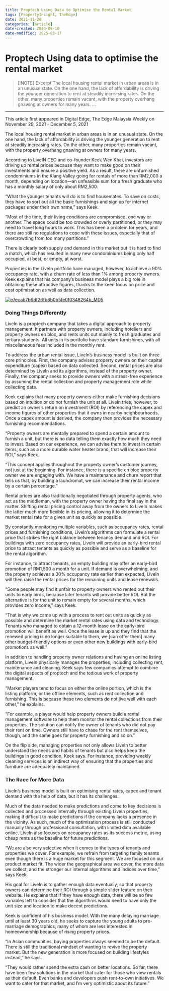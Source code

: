 ```yaml
---
title: Proptech Using Data to Optimise the Rental Market
tags: [PropertyInsight, TheEdge]
date: 2021-11-28
categories: [article]
date-created: 2024-09-10
date-modified: 2025-03-17
---
```


# Proptech Using data to optimise the rental market

> [!NOTE] Excerpt
> The local housing rental market in urban areas is in an unusual state. On the one hand, the lack of affordability is driving the younger generation to rent at steadily increasing rates. On the other, many properties remain vacant, with the property overhang gnawing at owners for many years.
> …

---

This article first appeared in Digital Edge, The Edge Malaysia Weekly on November 29, 2021 - December 5, 2021

The local housing rental market in urban areas is in an unusual state. On the one hand, the lack of affordability is driving the younger generation to rent at steadily increasing rates. On the other, many properties remain vacant, with the property overhang gnawing at owners for many years.

According to LiveIN CEO and co-founder Keek Wen Khai, investors are driving up rental prices because they want to make good on their investments and ensure a positive yield. As a result, there are unfurnished condominiums in the Klang Valley going for rentals of more than RM2,000 a month, depending on location—an unfeasible sum for a fresh graduate who has a monthly salary of only about RM2,500.

“What the younger tenants will do is to find housemates. To save on costs, they have to sort out all the basic furnishings and sign up for internet packages under their own name,” says Keek.

“Most of the time, their living conditions are compromised, one way or another. The space could be too crowded or overly partitioned, or they may need to travel long hours to work. This has been a problem for years, and there are still no regulations to cope with these issues, especially that of overcrowding from too many partitions.”

There is clearly both supply and demand in this market but it is hard to find a match, which has resulted in many new condominiums being only half occupied, at best, or empty, at worst.

Properties in the LiveIn portfolio have managed, however, to achieve a 90% occupancy rate, with a churn rate of less than 1% among property owners. Keek explains that his company’s business model plays a big role in obtaining these attractive figures, thanks to the keen focus on price and cost optimisation as well as data collection.

[![e7ecab7b6df26fb6b0b5fe0f0348264b_MD5](/media/e7ecab7b6df26fb6b0b5fe0f0348264b_MD5.jpg)](https://assets.theedgemarkets.com/pictures/DE9-keek-tem1398_theedgemarkets.jpg)

### Doing Things Differently

LiveIn is a proptech company that takes a digital approach to property management. It partners with property owners, including hoteliers and property owners en bloc, and rents units out mainly to fresh graduates and tertiary students. All units in its portfolio have standard furnishings, with all miscellaneous fees included in the monthly rent.

To address the urban rental issue, LiveIn’s business model is built on three core principles. First, the company advises property owners on their capital expenditure (capex) based on data collected. Second, rental prices are also determined by LiveIn and its algorithms, instead of the property owner. Finally, the company seeks to provide owners with a stress-free experience by assuming the rental collection and property management role while collecting data.

Keek explains that many property owners either make furnishing decisions based on intuition or do not furnish the unit at all. LiveIn tries, however, to predict an owner’s return on investment (ROI) by referencing the capex and income figures of other properties that it owns in nearby neighbourhoods. Once a capex amount is derived, the company then provides the necessary furnishing recommendations.

“Property owners are mentally prepared to spend a certain amount to furnish a unit, but there is no data telling them exactly how much they need to invest. Based on our experience, we can advise them to invest in certain items, such as a more durable water heater brand, that will increase their ROI,” says Keek.

“This concept applies throughout the property owner’s customer journey, not just at the beginning. For instance, there is a specific en bloc property owner we are engaging with. We have a maintenance and churn report that tells us that, by building a laundromat, we can increase their rental income by a certain percentage.”

Rental prices are also traditionally negotiated through property agents, who act as the middleman, with the property owner having the final say in the matter. Shifting rental pricing control away from the owners to LiveIn makes the latter much more flexible in its pricing, allowing it to determine the market rental rate for a given unit as quickly as possible.

By constantly monitoring multiple variables, such as occupancy rates, rental prices and furnishing conditions, LiveIn’s algorithms can formulate a rental price that strikes the right balance between tenancy demand and ROI. For buildings with zero occupancy rates, LiveIn will provide an early-bird rental price to attract tenants as quickly as possible and serve as a baseline for the rental algorithm.

For instance, to attract tenants, an empty building may offer an early-bird promotion of RM1,500 a month for a unit. If demand is overwhelming, and the property achieves a 30% occupancy rate earlier than expected, LiveIn will then raise the rental prices for the remaining units and lease renewals.

“Some people may find it unfair to property owners who rented out their units to early birds, because later tenants will provide better ROI. But the alternative is for the unit to remain empty for several months, which provides zero income,” says Keek.

“That is why we came up with a process to rent out units as quickly as possible and determine the market rental rates using data and technology. Tenants who managed to obtain a 12-month lease on the early-bird promotion will benefit as well. Once the lease is up and they find that the renewed pricing is no longer suitable to them, we \[can offer them\] many other budget-friendly options or even other new buildings with early-bird promotions as well.”

In addition to handling property owner relations and having an online listing platform, LiveIn physically manages the properties, including collecting rent, maintenance and cleaning. Keek says few companies attempt to combine the digital aspects of proptech and the tedious work of property management.

“Market players tend to focus on either the online portion, which is the listing platform, or the offline elements, such as rent collection and furnishing. This is because these two elements do not jive well with each other,” he explains.

“For example, a player would help property owners build a rental management software to help them monitor the rental collections from their properties. The solution can notify the owner of tenants who did not pay their rent on time. Owners still have to chase for the rent themselves, though, and the same goes for property furnishing and so on.”

On the flip side, managing properties not only allows LiveIn to better understand the needs and habits of tenants but also helps keep the buildings in good condition, Keek says. For instance, providing weekly cleaning services is an indirect way of ensuring that the properties and furniture are adequately maintained.

### The Race for More Data

LiveIn’s business model is built on optimising rental rates, capex and tenant demand with the help of data, but it has its challenges.

Much of the data needed to make predictions and come to key decisions is collected and processed internally through existing LiveIn properties, making it difficult to make predictions if the company lacks a presence in the vicinity. As such, much of the optimisation process is still conducted manually through professional consultation, with limited data available online. LiveIn also focuses on occupancy rates as its success metric, using cheap rents as the baseline for future predictions.

“We are also very selective when it comes to the types of tenants and properties we cover. For example, we refrain from targeting family tenants even though there is a huge market for this segment. We are focused on our product market fit. The wider the geographical area we cover, the more data we collect, and the stronger our internal algorithms and indices over time,” says Keek.

His goal for LiveIn is to gather enough data eventually, so that property owners can determine their ROI through a simple slider feature on their website. He explains that if they have enough data, there will be so few variables left to consider that the algorithms would need to have only the unit size and location to make decent predictions.

Keek is confident of his business model. With the many delaying marriage until at least 30 years old, he seeks to capture the young adults to pre-marriage demographics, many of whom are less interested in homeownership because of rising property prices.

“In Asian communities, buying properties always seemed to be the default. There is still the traditional mindset of wanting to revive the property market. But the new generation is more focused on building lifestyles instead,” he says.

“They would rather spend the extra cash on better locations. So far, there have been few solutions in the market that cater for those who view rentals as their default. Even banks and developers push rent-to-own initiatives. We want to cater for that market, and I’m very optimistic about its future.”
